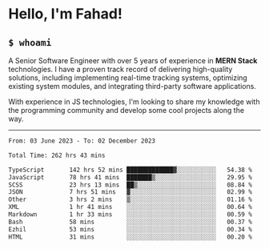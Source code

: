 <h1>Hello, I'm Fahad!</h1>

<h2><code>$ whoami</code></h2>

A Senior Software Engineer with over 5 years of experience in **MERN Stack** technologies. I have a proven track record of delivering high-quality solutions, including implementing real-time tracking systems, optimizing existing system modules, and integrating third-party software applications.

With experience in JS technologies, I'm looking to share my knowledge with the programming community and develop some cool projects along the way.

---

<!--START_SECTION:waka-->

```txt
From: 03 June 2023 - To: 02 December 2023

Total Time: 262 hrs 43 mins

TypeScript       142 hrs 52 mins █████████████▓░░░░░░░░░░░   54.38 %
JavaScript       78 hrs 41 mins  ███████▒░░░░░░░░░░░░░░░░░   29.95 %
SCSS             23 hrs 13 mins  ██▒░░░░░░░░░░░░░░░░░░░░░░   08.84 %
JSON             7 hrs 51 mins   ▓░░░░░░░░░░░░░░░░░░░░░░░░   02.99 %
Other            3 hrs 2 mins    ▒░░░░░░░░░░░░░░░░░░░░░░░░   01.16 %
XML              1 hr 41 mins    ░░░░░░░░░░░░░░░░░░░░░░░░░   00.64 %
Markdown         1 hr 33 mins    ░░░░░░░░░░░░░░░░░░░░░░░░░   00.59 %
Bash             58 mins         ░░░░░░░░░░░░░░░░░░░░░░░░░   00.37 %
Ezhil            53 mins         ░░░░░░░░░░░░░░░░░░░░░░░░░   00.34 %
HTML             31 mins         ░░░░░░░░░░░░░░░░░░░░░░░░░   00.20 %
```

<!--END_SECTION:waka-->

<!--
**heyFahad/heyFahad** is a ✨ _special_ ✨ repository because its `README.md` (this file) appears on your GitHub profile.

Here are some ideas to get you started:

- 🔭 I’m currently working on ...
- 🌱 I’m currently learning ...
- 👯 I’m looking to collaborate on ...
- 🤔 I’m looking for help with ...
- 💬 Ask me about ...
- 📫 How to reach me: ...
- 😄 Pronouns: ...
- ⚡ Fun fact: ...
-->
